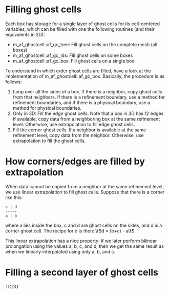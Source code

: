 # Filling ghost cells

Each box has storage for a single layer of ghost cells for its cell-centered
variables, which can be filled with one the following routines (and their
equivalents in 3D):

* m_af_ghostcell::af_gc_tree: Fill ghost cells on the complete mesh (all boxes)
* m_af_ghostcell::af_gc_ids: Fill ghost cells on some boxes
* m_af_ghostcell::af_gc_box: Fill ghost cells on a single box

To understand in which order ghost cells are filled, have a look at the implementation of m_af_ghostcell::af_gc_box. Basically, the procedure is as follows:

1. Loop over all the sides of a box. If there is a neighbor, copy ghost cells
   from that neighbors. If there is a refinement boundary, use a
   method for refinement boundaries, and if there is a physical boundary, use
   a method for physical boundaries.
2. Only in 3D: Fill the *edge* ghost cells. Note that a box in 3D has 12 edges.
   If available, copy data from a neighboring box at the same refinement level.
   Otherwise, use extrapolation to fill edge ghost cells.
3. Fill the corner ghost cells. If a neighbor is available at the same
   refinement level, copy data from the neighbor. Otherwise, use extrapolation
   to fill the ghost cells.

# How corners/edges are filled by extrapolation

When data cannot be copied from a neighbor at the same refinement level, we use
linear extrapolation to fill ghost cells. Suppose that there is a corner like this:

    c | d
    -----
    a | b

where a lies inside the box, c and d are ghost cells on the sides, and d is a
corner ghost cell. The recipe for d is then: \f$d = (b+c) - a\f$.

This linear extrapolation has a nice property: if we later perform bilinear
prolongation using the values a, b, c, and d, then we get the same result as
when we linearly interpolated using only a, b, and c.

# Filling a second layer of ghost cells

TODO
